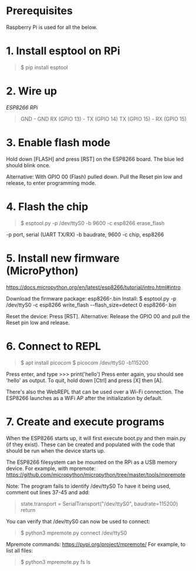 # Prerequisites
Raspberry Pi is used for all the below.

# 1. Install esptool on RPi
> $ pip install esptool

# 2. Wire up
 *ESP8266*      *RPi*
> GND          - GND
> RX (GPIO 13) - TX (GPIO 14)
> TX (GPIO 15) - RX (GPIO 15)

# 3. Enable flash mode
Hold down [FLASH] and press [RST] on the ESP8266 board.
The blue led should blink once.

Alternative: With GPIO 00 (Flash) pulled down.
Pull the Reset pin low and release, to enter programming mode.

# 4. Flash the chip
> $ esptool.py -p /dev/ttyS0 -b 9600 -c esp8266 erase_flash

-p port, serial (UART TX/RX)
-b baudrate, 9600
-c chip, esp8266

# 5. Install new firmware (MicroPython)
https://docs.micropython.org/en/latest/esp8266/tutorial/intro.html#intro

Download the firmware package: esp8266-<pkg>.bin
Install: $ esptool.py -p /dev/ttyS0 -c esp8266 write_flash --flash_size=detect 0 esp8266-<version>.bin

Reset the device: Press [RST].
Alternative: Release the GPIO 00 and pull the Reset pin low and release.

# 6. Connect to REPL
> $ apt install picocom
> $ picocom /dev/ttyS0 -b115200

Press enter, and type >>> print('hello')
Press enter again, you should see 'hello' as output.
To quit, hold down [Ctrl] and press [X] then [A].

There's also the WebREPL that can be used over a Wi-Fi connection.
The ESP8266 launches as a WiFi AP after the initialization by default.

# 7. Create and execute programs
When the ESP8266 starts up, it will first execute boot.py and then main.py (if they exist).
These can be created and populated with the code that should be run when the device starts up.

The ESP8266 filesystem can be mounted on the RPi as a USB memory device.
For example, with mpremote: https://github.com/micropython/micropython/tree/master/tools/mpremote

Note: The program fails to identify /dev/ttyS0
To have it being used, comment out lines 37-45 and add:
> state.transport = SerialTransport("/dev/ttyS0", baudrate=115200)
> return

You can verify that /dev/ttyS0 can now be used to connect:
> $ python3 mpremote.py connect /dev/ttyS0

Mpremote commands: https://pypi.org/project/mpremote/
For example, to list all files:
> $ python3 mpremote.py fs ls

